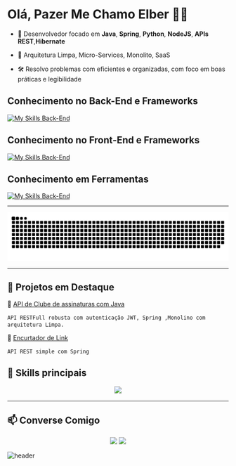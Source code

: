 # Olá, Pazer Me Chamo Elber 👨‍💻

- 🔧 Desenvolvedor focado em **Java**, **Spring**, **Python**, **NodeJS**, **APIs REST**,**Hibernate**

- 🔨 Arquitetura Limpa, Micro-Services, Monolito, SaaS

- 🛠️ Resolvo problemas com eficientes e organizadas, com foco em boas práticas e legibilidade

## Conhecimento no Back-End e Frameworks

[![My Skills Back-End](https://skillicons.dev/icons?i=java,spring,hibernate,python,flask,django,js,nodejs,ts,php,laravel,c,cs,cpp,dotnet&perline=5)](https://skillicons.dev)

## Conhecimento no Front-End e Frameworks

[![My Skills Back-End](https://skillicons.dev/icons?i=js,html,css,angular,vue,tailwind&theme=light&perline=3)](https://skillicons.dev)

## Conhecimento em Ferramentas

[![My Skills Back-End](https://skillicons.dev/icons?i=git,gcp,docker,aws,linux,mongodb,notion,postgres,sass,mysql,sqlite,azure&perline=4)](https://skillicons.dev)

---

[![Pacman Animation](https://raw.githubusercontent.com/Platane/snk/output/github-contribution-grid-snake.svg)](https://github.com/Platane/snk)

---

## 📌 Projetos em Destaque

🔹 [API de Clube de assinaturas com Java](https://github.com/Elberjsn/ClubeAssinaturaApi)  

    API RESTFull robusta com autenticação JWT, Spring ,Monolino com arquitetura Limpa.

🔹 [Encurtador de Link](https://github.com/Elberjsn/encurtador_link-Back)  

    API REST simple com Spring

## 🚀 Skills principais

<p align="center">
  <a href="https://skillicons.dev">
    <img src="https://skillicons.dev/icons?i=java,spring,python,nodejs,hibernate,postgres,mysql,aws&theme=light&perline="/>
  </a>
</p>

---

## 📫 Converse Comigo

<p align="center">
  <a href="mailto:elberjsn@gmail.com"><img src="https://img.shields.io/badge/Gmail-D14836?style=for-the-badge&logo=gmail&logoColor=white" /></a>
  <a href="https://www.linkedin.com/in/elberjsn/"><img src="https://img.shields.io/badge/LinkedIn-0A66C2?style=for-the-badge&logo=linkedin&logoColor=white" /></a>
</p>

![header](https://capsule-render.vercel.app/api?type=soft&text=Obrigado&height=100&fontSize=30&color=auto&section=footer)


<!--
**Elberjsn/Elberjsn** is a ✨ _special_ ✨ repository because its `README.md` (this file) appears on your GitHub profile.

Here are some ideas to get you started:

- 🔭 I’m currently working on ...
- 🌱 I’m currently learning ...
- 👯 I’m looking to collaborate on ...
- 🤔 I’m looking for help with ...
- 💬 Ask me about ...
- 📫 How to reach me: ...
- 😄 Pronouns: ...
- ⚡ Fun fact: ...
-->
